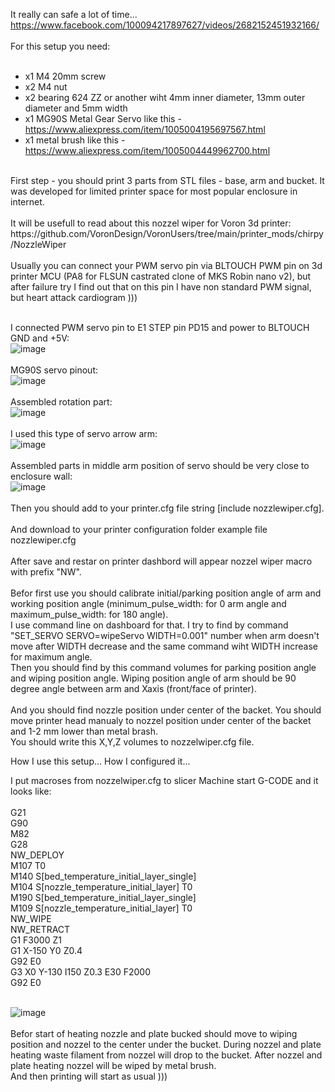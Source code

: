 It really can safe a lot of time...</br>
https://www.facebook.com/100094217897627/videos/2682152451932166/ </br>
</br>
For this setup you need:</br>
</br>
- x1 M4 20mm screw </br>
- x2 M4 nut</br>
- x2 bearing 624 ZZ or another wiht 4mm inner diameter, 13mm outer diameter and 5mm width</br>
- x1 MG90S Metal Gear Servo like this - https://www.aliexpress.com/item/1005004195697567.html</br>
- x1 metal brush like this - https://www.aliexpress.com/item/1005004449962700.html</br>
</br>
First step - you should print 3 parts from STL files - base, arm and bucket. It was developed for limited printer space for most popular enclosure in internet.</br>
</br>
It will be usefull to read about this nozzel wiper for Voron 3d printer: https://github.com/VoronDesign/VoronUsers/tree/main/printer_mods/chirpy/NozzleWiper</br>
</br>
Usually you can connect your PWM servo pin via BLTOUCH PWM pin on 3d printer MCU (PA8 for FLSUN castrated clone of MKS Robin nano v2), but after failure try I find 
out that on this pin I have non standard PWM signal, but heart attack cardiogram )))</br>
</br>

I connected PWM servo pin to E1 STEP pin PD15 and power to BLTOUCH GND and +5V:</br>
![image](https://github.com/ViktorDiy/FLSUN-V400-nozzle-wipe/assets/147925158/a32e8b0b-0394-4e7f-bca7-0ee199edee72)</br>
</br>
MG90S servo pinout:</br>
![image](https://github.com/ViktorDiy/FLSUN-V400-nozzle-wipe/assets/147925158/5bb4ba07-d599-49fb-af3d-2f71cc971184)</br>
</br>
Assembled rotation part:</br>
![image](https://github.com/ViktorDiy/FLSUN-V400-nozzle-wipe/assets/147925158/1b627ad5-fa38-441a-a3de-f6b337808114)</br>
</br>
I used this type of servo arrow arm:</br>
![image](https://github.com/ViktorDiy/FLSUN-V400-nozzle-wipe/assets/147925158/b05194e9-f32c-494f-8739-ed448f7d2972)</br>
</br>
Assembled parts in middle arm position of servo should be very close to enclosure wall:</br>
![image](https://github.com/ViktorDiy/FLSUN-V400-nozzle-wipe/assets/147925158/7e75890f-0aca-4b11-99e7-11304e907240)</br>
</br>
Then you should add to your printer.cfg file string [include nozzlewiper.cfg].</br>
</br>
And download to your printer configuration folder example file nozzlewiper.cfg</br>
</br>
After save and restar on printer dashbord will appear nozzel wiper macro with prefix "NW".</br>
</br>
Befor first use you should calibrate initial/parking position angle of arm and working position angle (minimum_pulse_width: for 0 arm angle and maximum_pulse_width: for
180 angle).</br>
I use command line on dashboard for that. I try to find by command "SET_SERVO SERVO=wipeServo WIDTH=0.001" number when arm doesn't move after WIDTH decrease and the same
command wiht WIDTH increase for maximum angle.</br>
Then you should find by this command volumes for parking position angle and wiping position angle. Wiping position angle of arm should be 90 degree angle between arm
and Xaxis (front/face of printer).</br>
</br>
And you should find nozzle position under center of the backet. You should move printer head manualy to nozzel position under center of the backet and 1-2 mm lower
than metal brash.</br>
You should write this X,Y,Z volumes to nozzelwiper.cfg file.</br>

How I use this setup... How I configured it...

I put macroses from nozzelwiper.cfg to slicer Machine start G-CODE and it looks like:</br>
</br>
G21</br>
G90</br>
M82</br>
G28</br>
NW_DEPLOY</br>
M107 T0</br>
M140 S[bed_temperature_initial_layer_single]</br>
M104 S[nozzle_temperature_initial_layer] T0</br>
M190 S[bed_temperature_initial_layer_single]</br>
M109 S[nozzle_temperature_initial_layer] T0</br>
NW_WIPE</br>
NW_RETRACT</br>
G1 F3000 Z1</br>
G1 X-150 Y0 Z0.4</br>
G92 E0</br>
G3 X0 Y-130 I150 Z0.3 E30 F2000</br>
G92 E0</br>
</br>

![image](https://github.com/ViktorDiy/FLSUN-V400-nozzle-wipe/assets/147925158/1a70a169-4a22-4097-bb0b-95009762da92)</br>
</br>
Befor start of heating nozzle and plate bucked should move to wiping position and nozzel to the center under the bucket. During nozzel and plate heating waste filament from nozzel will drop to the bucket. After nozzel and plate heating nozzel will be wiped by metal brush. </br>
And then printing will start as usual )))
